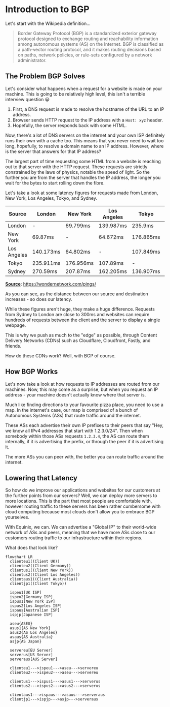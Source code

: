 # Introduction to BGP

Let's start with the Wikipedia definition...

> Border Gateway Protocol (BGP) is a standardized exterior gateway protocol designed to exchange routing and reachability information among autonomous systems (AS) on the Internet. BGP is classified as a path-vector routing protocol, and it makes routing decisions based on paths, network policies, or rule-sets configured by a network administrator.

## The Problem BGP Solves

Let's consider what happens when a request for a website is made on your machine. This is going to be relatively high level, this isn't a terrible interview question 😀

1. First, a DNS request is made to resolve the hostname of the URL to an IP address.
2. Browser sends HTTP request to the IP address with a `Host: xyz` header.
3. Hopefully, the server responds back with some HTML.

Now, there's a lot of DNS servers on the internet and your own ISP definitely runs their own with a cache too. This means that you never need to wait too long, hopefully, to resolve a domain name to an IP address. However, where is the server that answers for that IP address?

The largest part of time requesting some HTML from a website is reaching out to that server with the HTTP request. These requests are strictly constrained by the laws of physics, notable the speed of light. So the further you are from the server that handles the IP address, the longer you wait for the bytes to start rolling down the fibre.

Let's take a look at some latency figures for requests made from London, New York, Los Angeles, Tokyo, and Sydney.

| Source      | London    | New York  | Los Angeles | Tokyo     | Sydney    |
| ----------- | --------- | --------- | ----------- | --------- | --------- |
| London      | -         | 69.799ms  | 139.987ms   | 235.9ms   | 270.608ms |
| New York    | 69.87ms   | -         | 64.672ms    | 176.865ms | 207.83ms  |
| Los Angeles | 140.173ms | 64.802ms  | -           | 107.849ms | 162.371ms |
| Tokyo       | 235.911ms | 176.956ms | 107.89ms    | -         | 136.997ms |
| Sydney      | 270.59ms  | 207.87ms  | 162.205ms   | 136.907ms | -         |

[**Source**](https://wondernetwork.com/pings/): https://wondernetwork.com/pings/

As you can see, as the distance between our source and destination increases - so does our latency.

While these figures aren't huge, they make a huge difference. Requests from Sydney to London are close to 300ms and websites can require hundreds of requests between the client and the server to display a single webpage.

This is why we push as much to the "edge" as possible, through Content Delivery Networks (CDNs) such as Cloudflare, Cloudfront, Fastly, and friends.

How do these CDNs work? Well, with BGP of course.

## How BGP Works

Let's now take a look at how requests to IP addresses are routed from our machines. Now, this may come as a surprise, but when you request an IP address - your machine doesn't actually know where that server is.

Much like finding directions to your favourite pizza place, you need to use a map. In the internet's case, our map is comprised of a bunch of Autonomous Systems (ASs) that route traffic around the internet.

These ASs each advertise their own IP prefixes to their peers that say "Hey, we know all IPv4 addresses that start with 1.2.3.0/24". Then when somebody within those ASs requests `1.2.3.4`, the AS can route them internally, if it is advertising the prefix, or through the peer if it is advertising it.

The more ASs you can peer with, the better you can route traffic around the internet.

## Lowering that Latency

So how do we improve our applications and websites for our customers at the further points from our servers? Well, we can deploy more servers to more locations. This is the part that most people are comfortable with, however routing traffic to these servers has been rather cumbersome with cloud computing because most clouds don't allow you to embrace BGP yourselves.

With Equinix, we can. We can advertise a "Global IP" to their world-wide network of ASs and peers, meaning that we have more ASs close to our customers routing traffic to our infrastructure within their regions.

What does that look like?

```mermaid
flowchart LR
  clienteu1((Client UK))
  clienteu2((Client Germany))
  clientus1((Client New York))
  clientus2((Client Los Angeles))
  clientaus1((Client Australia))
  clientjp1((Client Tokyo))

  ispeu1[UK ISP]
  ispeu2[Germany ISP]
  ispus1[New York ISP]
  ispus2[Los Angeles ISP]
  ispaus[Australian ISP]
  ispjp[Japanese ISP]

  aseu{ASEU}
  asus1{AS New York}
  asus2{AS Los Angeles}
  asaus{AS Australia}
  asjp{AS Japan}

  servereu[EU Server]
  serverus[US Server]
  serveraus[AUS Server]

  clienteu1--->ispeu1--->aseu--->servereu
  clienteu2--->ispeu2--->aseu--->servereu

  clientus1--->ispus1--->asus1--->serverus
  clientus2--->ispus2--->asus2--->serverus

  clientaus1--->ispaus--->asaus--->serveraus
  clientjp1--->ispjp--->asjp--->serveraus
```
